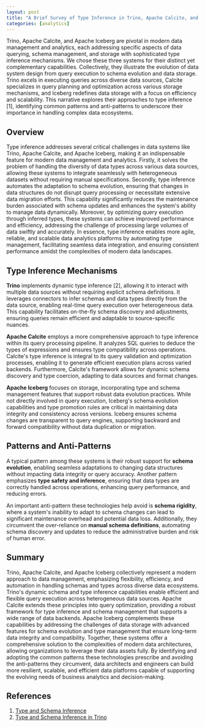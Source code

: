 ```yaml
---
layout: post
title: "A Brief Survey of Type Inference in Trino, Apache Calcite, and Apache Iceberg"
categories: [analytics]
---
```


Trino, Apache Calcite, and Apache Iceberg are pivotal in modern data management and analytics, each addressing specific aspects of data querying, schema management, and storage with sophisticated type inference mechanisms. We chose these three systems for their distinct yet complementary capabilities. Collectively, they illustrate the evolution of data system design from query execution to schema evolution and data storage. Trino excels in executing queries across diverse data sources, Calcite specializes in query planning and optimization across various storage mechanisms, and Iceberg redefines data storage with a focus on efficiency and scalability. This narrative explores their approaches to type inference [1], identifying common patterns and anti-patterns to underscore their importance in handling complex data ecosystems.

## Overview

Type inference addresses several critical challenges in data systems like Trino, Apache Calcite, and Apache Iceberg, making it an indispensable feature for modern data management and analytics. Firstly, it solves the problem of handling the diversity of data types across various data sources, allowing these systems to integrate seamlessly with heterogeneous datasets without requiring manual specifications. Secondly, type inference automates the adaptation to schema evolution, ensuring that changes in data structures do not disrupt query processing or necessitate extensive data migration efforts. This capability significantly reduces the maintenance burden associated with schema updates and enhances the system's ability to manage data dynamically. Moreover, by optimizing query execution through inferred types, these systems can achieve improved performance and efficiency, addressing the challenge of processing large volumes of data swiftly and accurately. In essence, type inference enables more agile, reliable, and scalable data analytics platforms by automating type management, facilitating seamless data integration, and ensuring consistent performance amidst the complexities of modern data landscapes.

## Type Inference Mechanisms

**Trino** implements dynamic type inference [2], allowing it to interact with multiple data sources without requiring explicit schema definitions. It leverages connectors to infer schemas and data types directly from the data source, enabling real-time query execution over heterogeneous data. This capability facilitates on-the-fly schema discovery and adjustments, ensuring queries remain efficient and adaptable to source-specific nuances.

**Apache Calcite** employs a more comprehensive approach to type inference within its query processing pipeline. It analyzes SQL queries to deduce the types of expressions and ensures type compatibility across operations. Calcite's type inference is integral to its query validation and optimization processes, enabling it to generate efficient execution plans across varied backends. Furthermore, Calcite's framework allows for dynamic schema discovery and type coercion, adapting to data sources and format changes.

**Apache Iceberg** focuses on storage, incorporating type and schema management features that support robust data evolution practices. While not directly involved in query execution, Iceberg's schema evolution capabilities and type promotion rules are critical in maintaining data integrity and consistency across versions. Iceberg ensures schema changes are transparent to query engines, supporting backward and forward compatibility without data duplication or migration.

## Patterns and Anti-Patterns

A typical pattern among these systems is their robust support for **schema evolution**, enabling seamless adaptations to changing data structures without impacting data integrity or query accuracy. Another pattern emphasizes **type safety and inference**, ensuring that data types are correctly handled across operations, enhancing query performance, and reducing errors.

An important anti-pattern these technologies help avoid is **schema rigidity**, where a system's inability to adapt to schema changes can lead to significant maintenance overhead and potential data loss. Additionally, they circumvent the over-reliance on **manual schema definitions**, automating schema discovery and updates to reduce the administrative burden and risk of human error.

## Summary

Trino, Apache Calcite, and Apache Iceberg collectively represent a modern approach to data management, emphasizing flexibility, efficiency, and automation in handling schemas and types across diverse data ecosystems. Trino's dynamic schema and type inference capabilities enable efficient and flexible query execution across heterogeneous data sources. Apache Calcite extends these principles into query optimization, providing a robust framework for type inference and schema management that supports a wide range of data backends. Apache Iceberg complements these capabilities by addressing the challenges of data storage with advanced features for schema evolution and type management that ensure long-term data integrity and compatibility. Together, these systems offer a comprehensive solution to the complexities of modern data architectures, allowing organizations to leverage their data assets fully. By identifying and adopting the common patterns these technologies prescribe and avoiding the anti-patterns they circumvent, data architects and engineers can build more resilient, scalable, and efficient data platforms capable of supporting the evolving needs of business analytics and decision-making.

## References

1. [Type and Schema Inference](https://sahays.github.io/compiler/database/2022/03/15/type-and-schema-inference.html)
2. [Type and Schema Inference in Trino](https://sahays.github.io/compiler/database/2022/04/11/type-and-schema-inference-in-trino.html)
